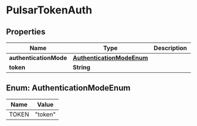 

# PulsarTokenAuth


## Properties

| Name | Type | Description | Notes |
|------------ | ------------- | ------------- | -------------|
|**authenticationMode** | [**AuthenticationModeEnum**](#AuthenticationModeEnum) |  |  |
|**token** | **String** |  |  |



## Enum: AuthenticationModeEnum

| Name | Value |
|---- | -----|
| TOKEN | &quot;token&quot; |



